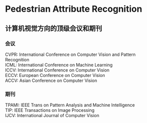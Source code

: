 # Pedestrian Attribute Recognition

## 计算机视觉方向的顶级会议和期刊
### 会议
CVPR: International Conference on Computer Vision and Pattern Recognition</br>
ICML: International Conference on Machine Learning</br>
ICCV: International Conference on Computer Vision</br>
ECCV: European Conference on Computer Vision</br>
ACCV: Asian Conference on Computer Vision</br>
### 期刊
TPAMI: IEEE Trans on Pattern Analysis and Machine Intelligence</br>
TIP: IEEE Transactions on Image Processing</br>
IJCV: International Journal of Computer Vision</br>
